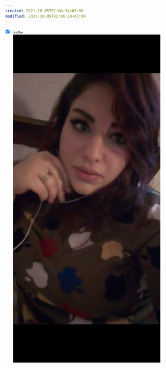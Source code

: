 ```yaml
---
created: 2021-10-05T02:04:34+03:00
modified: 2021-10-05T02:06:28+03:00
---
```


- [x] محمد![Image](./22ac26fe3232baaa3c3ad94c1b5676d5.jpg)
